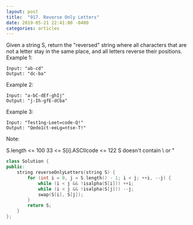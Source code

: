 ```yaml
---
layout: post
title:  "917. Reverse Only Letters"
date: 2019-05-21 22:41:00 -0400
categories: articles
---
```

Given a string S, return the "reversed" string where all characters that are not a letter stay in the same place, and all letters reverse their positions.
Example 1:
```
Input: "ab-cd"
Output: "dc-ba"
```
Example 2:
```
Input: "a-bC-dEf-ghIj"
Output: "j-Ih-gfE-dCba"
```
Example 3:
```
Input: "Test1ng-Leet=code-Q!"
Output: "Qedo1ct-eeLg=ntse-T!"
```

Note:

S.length <= 100
33 <= S[i].ASCIIcode <= 122 
S doesn't contain \ or "

```c++
class Solution {
public:
    string reverseOnlyLetters(string S) {
        for (int i = 0, j = S.length() - 1; i < j; ++i, --j) {
            while (i < j && !isalpha(S[i])) ++i;
            while (i < j && !isalpha(S[j])) --j;
            swap(S[i], S[j]);
        }
        return S;
    }
};
```